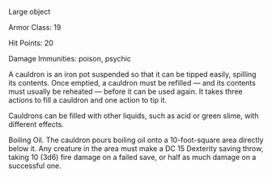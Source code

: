 
Large object

Armor Class: 19

Hit Points: 20

Damage Immunities: poison, psychic

A cauldron is an iron pot suspended so that it can be tipped easily, spilling its contents. Once emptied, a cauldron must be refilled — and its contents must usually be reheated — before it can be used again. It takes three actions to fill a cauldron and one action to tip it.

Cauldrons can be filled with other liquids, such as acid or green slime, with different effects.

Boiling Oil. The cauldron pours boiling oil onto a 10-foot-square area directly below it. Any creature in the area must make a DC 15 Dexterity saving throw, taking 10 (3d6) fire damage on a failed save, or half as much damage on a successful one.